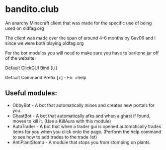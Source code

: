 # bandito.club
An anarchy Minecraft client that was made for the specific use of being used on oldfag.org

The client was made over the span of around 4-6 months by Gav06 and I since we were both playing oldfag.org

For the bot modules you will need to make sure you have to baritone jar off of the website.

Default ClickGUI Bind [U]

Default Command Prefix [+] - Ex: +help

## Useful modules:
* ObbyBot - A bot that automatically mines and creates new portals for you.
* GhastBot - A bot that automatically afks and when a ghast if found, moves to kill it. (Use a KillAura with this module)
* AutoTrader - A bot that when a trader gui is opened automatically trades items for you when you click onto the page. (Perform the help command to see how to add trades to the trade list)
* AntiPlantStomp - A module that stops you from stomping on plants.

